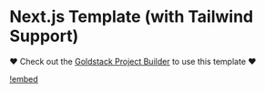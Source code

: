 # Next.js Template (with Tailwind Support)

❤️ Check out the [Goldstack Project Builder](https://goldstack.party) to use this template ❤️

[!embed](../../../docs/docs/templates/app-nextjs/index.md)
